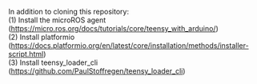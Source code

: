 In addition to cloning this repository:\
(1) Install the microROS agent (https://micro.ros.org/docs/tutorials/core/teensy_with_arduino/) \
(2) Install platformio (https://docs.platformio.org/en/latest/core/installation/methods/installer-script.html) \
(3) Install teensy_loader_cli (https://github.com/PaulStoffregen/teensy_loader_cli)
